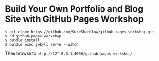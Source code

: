 # Build Your Own Portfolio and Blog Site with GitHub Pages Workshop

```
$ git clone https://github.com/SuzeShardlow/github-pages-workshop.git
$ cd github-pages-workshop
$ bundle install
$ bundle exec jekyll serve --watch
```

Then browse to `http://127.0.0.1:4000/github-pages-workshop/`.
